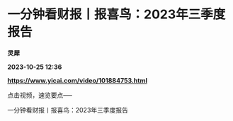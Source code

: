 # 一分钟看财报丨报喜鸟：2023年三季度报告
**灵犀**

**2023-10-25 12:36**

**https://www.yicai.com/video/101884753.html**

点击视频，速览要点──

一分钟看财报丨报喜鸟：2023年三季度报告